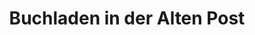 ---
title: "Buchladen in der Alten Post"
url: /titisee-neustadt/buchladen-in-der-alten-post/
shop: Bücher
---